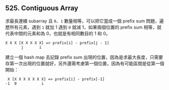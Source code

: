 ## 525. Contiguous Array

求最長連續 subarray 且 `0`、`1` 數量相等，可以把它當成一個 prefix sum 問題，遍歷所有元素，遇到 `1` 就加 1 遇到 `0` 就減 1，如果兩個位置的 prefix sum 相等，就代表中間的元素和為 0，也就是有相同數目的 1 和 0。

```
X X X [X X X X X] => prefix[i] - prefix[j - 1]
       j       i
```

建立一個 hash map 去記錄 prefix sum 出現的位置，因為是求最大長度，只需要存第一次出現的位置就好，另外還需考慮第一個位置，因為有可能區間是從第一個開始：

```
 X [X X X X X X X] => prefix[i] - prefix[-1]
-1  0           i
```
